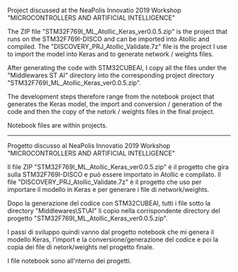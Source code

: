 Project discussed at the NeaPolis Innovatio 2019
Workshop "MICROCONTROLLERS AND ARTIFICIAL INTELLIGENCE"

The ZIP file "STM32F769I_ML_Atollic_Keras_ver0.0.5.zip" is the project that runs on the STM32F769I-DISCO and can be imported into Atollic and compiled. The "DISCOVERY_PRJ_Atollic_Validate.7z" file is the project I use to import the model into Keras and to generate network / weights files.

After generating the code with STM32CUBEAI, I copy all the files under the "Middlewares ST AI" directory into the corresponding project directory "STM32F769I_ML_Atollic_Keras_ver0.0.5.zip".

The development steps therefore range from the notebook project that generates the Keras model, the import and conversion / generation of the code and then the copy of the netork / weights files in the final project.

Notebook files are within projects.

___________________________________________________________________________________________

Progetto discusso al NeaPolis Innovatio 2019 
Workshop "MICROCONTROLLERS AND ARTIFICIAL INTELLIGENCE"

Il file ZIP "STM32F769I_ML_Atollic_Keras_ver0.0.5.zip" è il progetto che gira sulla STM32F769I-DISCO e può essere importato in Atollic e compilato. Il file "DISCOVERY_PRJ_Atollic_Validate.7z" è il progetto che uso per importare il modello in Keras e per generare i file di network/weights.

Dopo la generazione del codice con STM32CUBEAI, tutti i file sotto la directory "Middlewares\ST\AI" li copio nella corrispondente directory del progetto "STM32F769I_ML_Atollic_Keras_ver0.0.5.zip".

I passi di sviluppo quindi vanno dal progetto notebook che mi genera il modello Keras, l'import e la conversione/generazione del codice e poi la copia dei file di netork/weights nel progetto finale.

I file notebook sono all'nterno dei progetti.

